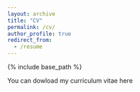```yaml
---
layout: archive
title: "CV"
permalink: /cv/
author_profile: true
redirect_from:
  - /resume
---
```


{% include base_path %}

You can dowload my curriculum vitae here
